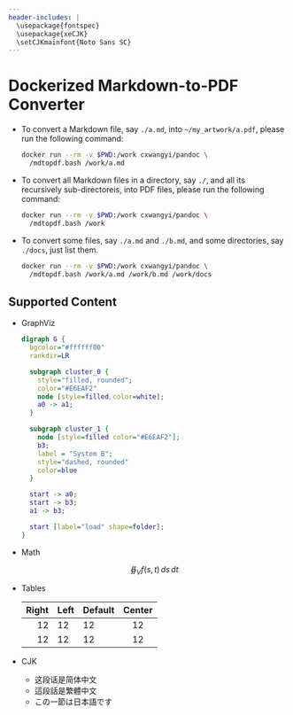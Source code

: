 ```yaml
---
header-includes: |
  \usepackage{fontspec}
  \usepackage{xeCJK}
  \setCJKmainfont{Noto Sans SC}
---
```


# Dockerized Markdown-to-PDF Converter

- To convert a Markdown file, say `./a.md`, into
  `~/my_artwork/a.pdf`, please run the following command:

  ```bash
  docker run --rm -v $PWD:/work cxwangyi/pandoc \
    /mdtopdf.bash /work/a.md
  ```

- To convert all Markdown files in a directory, say `./`,
  and all its recursively sub-directoreis, into PDF files, please run
  the following command:

  ```bash
  docker run --rm -v $PWD:/work cxwangyi/pandoc \
    /mdtopdf.bash /work
  ```

- To convert some files, say `./a.md` and
  `./b.md`, and some directories, say `./docs`,
  just list them.

  ```bash
  docker run --rm -v $PWD:/work cxwangyi/pandoc \
    /mdtopdf.bash /work/a.md /work/b.md /work/docs
  ```

## Supported Content

- GraphViz

  ```dot
  digraph G {
	bgcolor="#ffffff00"
	rankdir=LR

	subgraph cluster_0 {
	  style="filled, rounded";
	  color="#E6EAF2"
	  node [style=filled,color=white];
	  a0 -> a1;
	}

	subgraph cluster_1 {
	  node [style=filled color="#E6EAF2"];
	  b3;
	  label = "System B";
	  style="dashed, rounded"
	  color=blue
	}

	start -> a0;
	start -> b3;
	a1 -> b3;

	start [label="load" shape=folder];
  }
  ```

- Math

  $$\oiint_V f(s,t) \,ds\,dt$$

- Tables

  | Right | Left | Default | Center |
  |------:|:-----|---------|:------:|
  |   12  |  12  |    12   |    12  |
  |   12  |  12  |    12   |    12  |
  
- CJK

  - 这段话是简体中文
  - 這段話是繁體中文
  - この一節は日本語です

